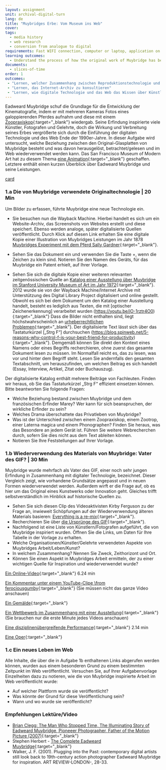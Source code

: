 ```yaml
---
layout: assignment
unit: archival-digital-turn
lang: de
title: "Muybridges Erbe: Vom Museum ins Web"
cover:
tags:
  - media history
  - web research
  - conversion from analogue to digital
requirements: Fast WIFI connection, computer or laptop, application on laptop or computer to view video,
learning outcomes:
  - Understand the process of how the original work of Muybridge has been re-used and explain its presence on the web
documents:
  - slices-of-time
order: 1
outcomes:
 - "Lernen, welcher Zusammenhang zwischen Reproduktionstechnologie und der Wiederverwendung von Material"
 - "Lernen, das Internet-Archiv zu konsultieren"
 - "Lernen, wie digitale Technologie und das Web das Wissen über Künstler/Fotografen beeinflussen" 
---
```


Eadweard Muybridge schuf die Grundlage für die Entwicklung der Kinematografie, indem er mit mehreren Kameras Fotos eines galoppierenden Pferdes aufnahm und diese mit einem [Zoopraxiskop](https://de.wikipedia.org/wiki/Zoopraxiskop){:target="_blank"} wiedergab. Seine Erfindung inspirierte viele Künstler, Fotografen und Gelehrte, doch die Wirkung und Verbreitung seines Erbes vergrößerte sich durch die Einführung der digitalen Technologie und des Web Ende der 1990er-Jahre. In dieser Aufgabe wird untersucht, welche Beziehung zwischen den Original-Glasplatten von Muybridge besteht und was davon herausgelöst, betrachtet/gelesen und im Web wiederverwendet werden kann. Das San Francisco Museum of Modern Art hat zu diesem Thema [eine Animation](https://youtu.be/wNU7sXkZmSw){:target="_blank"} geschaffen. Letztere enthält einen kurzen Überblick über Eadweard Muybridge und seine Leistungen.

[card](slices-of-time)

<!-- more -->

<!-- briefing-student -->

### 1.a Die von Muybridge verwendete Originaltechnologie | 20 Min
<!-- section-contents -->

Um Bilder zu erfassen, führte Muybridge eine neue Technologie ein.
-  Sie besuchen nun die Wayback Machine. Hierbei handelt es sich um ein Website-Archiv, das Screenshots von Websites erstellt und diese speichert. Ebenso werden analoge, später digitalisierte Quellen veröffentlicht. Durch Klick auf diesen Link erhalten Sie eine digitale Kopie einer Illustration von Muybridges Leistungen im Jahr 1878 [Muybridges Experiment mit dem Pferd Sally Gardner](https://web.archive.org/web/20120730172726/http://popartmachine.com/artwork/LOC+1071481/0/The-horse-in-motion,-illus.-by-Muybridge.-){:target="_blank"}. 

- Sehen Sie das Dokument ein und verwenden Sie die Taste +, wenn die Zeichen zu klein sind. Notieren Sie den Namen des Geräts, für das Muybridge ein Patent erhielt, auf Ihrer Vorlage. 

- Sehen Sie sich die digitale Kopie einer weiteren relevanten zeitgenössischen Quelle an [Katalog einer Ausstellung über Muybridge im Stanford University Museum of Art im Jahr 1972](https://archive.org/stream/eadweardmuybridg00maye/eadweardmuybridg00maye_djvu.txt){:target="_blank"}.
2012 wurde sie von der Wayback Machine/Internet Archive mit Unterstützung des Digital Library Project digitalisiert und online gestellt. Obwohl es sich bei dem Dokument um den Katalog einer Ausstellung handelt, besteht es lediglich aus Texten, die mit [optischer Zeichenerkennung] verarbeitet wurden (https://youtu.be/jO-1rztr4O0){:target="_blank"} Dass die Bilder nicht enthalten sind, liegt höchstwahrscheinlich an [urheberrechtlichen Problemen](https://youtu.be/1DKm96Ftfko){:target="_blank"}. 
Der digitalisierte Text lässt sich über das Tastaturkürzel [„Strg F“] durchsuchen (https://blog.spinweb.net/5-reasons-why-control-f-is-your-best-friend-for-productivity){:target="_blank"}. Demgemäß können Sie direkt den Kontext eines Namens oder eines Begriffs recherchieren, ohne zuerst das gesamte Dokument lesen zu müssen. Im Normalfall reicht es, das zu lesen, was vor und hinter dem Begriff steht. Lesen Sie andernfalls den gesamten Textabschnitt, um herauszufinden, um welchen Beitrag es sich handelt (Essay, Interview, Artikel, Zitat oder Buchauszug).

Der digitalisierte Katalog enthält mehrere Beiträge von Fachleuten. Finden wir heraus, ob Sie das Tastaturkürzel „Strg F“ effizient einsetzen können.
Bitte beantworten Sie folgende Fragen: 
- Welche Beziehung bestand zwischen Muybridge und dem französischen Erfinder Marey? Wer kann für sich beanspruchen, der wirkliche Erfinder zu sein? 
- Welches Drama überschattete das Privatleben von Muybridge?  
- Was ist der Unterschied zwischen einem Zoopraxiskop, einem Zootrop, einer Laterna magica und einem Phonographen? Finden Sie heraus, was das Besondere an jedem Gerät ist. Führen Sie weitere Webrecherchen durch, sofern Sie dies nicht aus dem Text ableiten können. 
- Notieren Sie Ihre Feststellungen auf Ihrer Vorlage.
<!-- section -->

### 1.b Wiederverwendung des Materials von Muybridge: Vater des GIF? | 30 Min
<!-- section-contents -->

Muybridge wurde mehrfach als Vater des GIF, einer noch sehr jungen Erfindung in Zusammenhang mit digitaler Technologie, bezeichnet. Dieser Vergleich zeigt, wie vorhandene Grundsätze angepasst und in neuen Formen wiederverwendet werden. Außerdem wirft er die Frage auf, ob es hier um das Original eines Kunstwerks oder Innovation geht. Gleiches trifft selbstverständlich im Hinblick auf historische Quellen zu.

- Sehen Sie sich diesen Clip des Videoaktivisten Kirby Ferguson zu der Frage an, inwieweit Schöpfungen auf der Wiederverwendung älteren Materials basieren: [Everything is a re-mix](https://vimeo.com/kirbyferguson/remix2015){:target="_blank"}.
- Recherchieren Sie über [die Ursprünge des GIF](https://de.wikipedia.org/wiki/Graphics_Interchange_Format){:target="_blank"}.
- Nachfolgend ist eine Liste von Künstlern/Fotografen aufgeführt, die von Muybridge inspiriert wurden. Öffnen Sie die Links, um Daten für Ihre Tabelle in der Vorlage zu erhalten.
- Welche Organisationen/Künstler/Gelehrte verwendeten Aspekte von Muybridges Arbeit/Leben/Kunst?
- In welchem Zusammenhang? Nennen Sie Zweck, Zeithorizont und Ort.
- Können Sie einen Aspekt in Muybridges Arbeit ermitteln, der zu einer wichtigen Quelle für Inspiration und wiederverwendet wurde? 

[Ein Online-Video](https://vimeo.com/131586644){:target="_blank"}  6.24 min

[Ein Kommentar unter einem YouTube-Clipe \from ferociousgumby](https://www.youtube.com/watch?v=5Awo-P3t4Ho&lc=UgiKWyd-N07eEHgCoAEC){:target="_blank"} (Sie müssen nicht das ganze Video anschauen)   

[Ein Gemälde](https://de.wikipedia.org/wiki/Akt,_eine_Treppe_herabsteigend_Nr._2){:target="_blank"}

[Ein Wettbewerb im Zusammenhang mit einer Ausstellung](https://www.npr.org/sections/pictureshow/2010/06/29/128192659/muybridgewinners?t=1533050973264){:target="_blank"} (Sie brauchen nur die erste Minute jedes Videos anschauen) 

[Eine disziplinenübergreifende Performance](https://youtu.be/t1AWij9twWc){:target="_blank"}  2.14 min

[Eine Oper](https://en.wikipedia.org/wiki/The_Photographer){:target="_blank"}

<!-- section -->

### 1.c Ein neues Leben im Web 
<!-- section-contents -->

Alle Inhalte, die über die in Aufgabe 1b enthaltenen Links abgerufen werden können, wurden aus einem besonderen Grund zu einem bestimmten Zeitpunkt im Web veröffentlicht.
Versuchen Sie, auf Ihrer Aufgabenvorlage Einzelheiten dazu zu notieren, wie die von Muybridge inspirierte Arbeit im Web veröffentlicht wurde:
- Auf welcher Plattform wurde sie veröffentlicht?
- Was könnte der Grund für diese Veröffentlichung sein?
- Wann und wo wurde sie veröffentlicht?

<!-- section -->

### Empfehlungen Lektüre/Video 
<!-- section-contents --> 

- [Brian Clegg: The Man Who Stopped Time, The Illuminating Story of Eadweard Muybridge, Pioneeer Photographer, Father of the Motion Picture (2007)](https://books.google.nl/books?id=GXGS_KNTBOYC&lpg=PR9&ots=UFgkorMooR&lr&pg=PR2#v=onepage&q&f=false){:target="_blank"}
- Stephen Herbert - [The Complete Eadweard Muybridge](https://www.stephenherbert.co.uk/muybCOMPLEAT.htm){:target="_blank"}
- Walker, J. F. (2001). Plugging into the Past: contemporary digital artists still look back to 19th-century action photographer Eadweard Muybridge for inspiration. ART REVIEW-LONDON-, 28-33.

<!-- briefing-teacher -->
